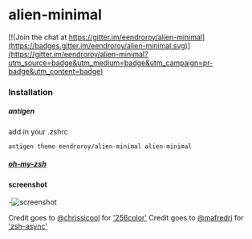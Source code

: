 # alien-minimal

[![Join the chat at https://gitter.im/eendroroy/alien-minimal](https://badges.gitter.im/eendroroy/alien-minimal.svg)](https://gitter.im/eendroroy/alien-minimal?utm_source=badge&utm_medium=badge&utm_campaign=pr-badge&utm_content=badge)

### Installation
##### antigen

add in your .zshrc

    antigen theme eendroroy/alien-minimal alien-minimal
##### [oh-my-zsh](https://github.com/robbyrussell/oh-my-zsh/wiki/Customization#overriding-and-adding-themes)
#### screenshot
-![screenshot](https://github.com/eendroroy/alien-minimal/raw/images/images/alien-minimal-mac.png "alien-minimal")

Credit goes to [@chrissicool](https://github.com/chrissicool) for ['256color'](https://github.com/chrissicool/zsh-256color)
Credit goes to [@mafredri](https://github.com/mafredri) for ['zsh-async'](https://github.com/mafredri/zsh-async)

